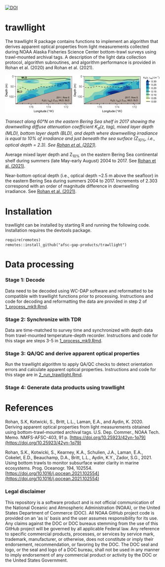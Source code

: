 [![DOI](https://zenodo.org/badge/DOI/10.5281/zenodo.3688864.svg)](https://doi.org/10.5281/zenodo.3688864)

# trawllight
The trawllight R package contains functions to implement an algorithm that derives apparent optical properties from light measurements collected during NOAA Alaska Fisheries Science Center bottom-trawl surveys using trawl-mounted archival tags. A description of the light data collection protocol, algorithm subroutines, and algorithm performance is provided in Rohan et al. (2020) and Rohan et al. (2021).


![](./assets/transect_S_2011_2017_wide.png)

<i>Transect along 60°N on the eastern Bering Sea shelf in 2017 showing the downwelling diffuse attenuation coefficient <i>K<sub>d</sub></i>(<i>z, tag</i>), mixed layer depth (MLD), bottom layer depth (BLD), and depth where downwelling irradiance is equal to 10% of irradiance and just beneath the sea surface (Z<sub>10%</sub>, i.e., optical depth = 2.3). See [Rohan et al. (2021)](https://doi.org/10.1016/j.pocean.2021.102554).</i>


Average mixed layer depth and Z<sub>10%</sub> on the eastern Bering Sea continental shelf during summers (late May-early August) 2004 to 2017. See [Rohan et al. (2021)](https://doi.org/10.1016/j.pocean.2021.102554).


Near-bottom optical depth (i.e., optical depth ~2.5 m above the seafloor) in the eastern Bering Sea during summers 2004 to 2017. Increments of 2.303 correspond with an order of magnitude difference in downwelling irradiance. See [Rohan et al. (2021)](https://doi.org/10.1016/j.pocean.2021.102554).


# Installation

trawllight can be installed by starting R and running the following code. Installation requires the devtools package.

```
require(remotes)
remotes::install_github("afsc-gap-products/trawllight")
```

# Data processing

### Stage 1: Decode

Data need to be decoded using WC-DAP software and reformatted to be compatible with trawllight functions prior to processing. Instructions and code for decoding and reformatting the data are provided in step 2 of [1_process_mk9.Rmd](/1_process_mk9.Rmd).

### Stage 2: Synchronize with TDR

Data are time-matched to survey time and synchronized with depth data from trawl-mounted temperature-depth recorder. Instructions and code for this stage are steps 3-5 in [1_process_mk9.Rmd](/1_process_mk9.Rmd).

### Stage 3: QA/QC and derive apparent optical properties

Run the trawllight algorithm to apply QA/QC checks to detect orientation errors and calculate apparent optical properties. Instructions and code for this stage are in [2_run_trawllight.Rmd](/2_run_trawllight.Rmd).

### Stage 4: Generate data products using trawllight

# References
Rohan, S.K, Kotwicki, S., Britt, L.L., Laman, E.A., and Aydin, K. 2020. Deriving apparent optical properties from light measurements obtained using bottom-trawl-mounted archival tags. U.S. Dep. Commer., NOAA Tech. Memo. NMFS-AFSC-403, 91 p. [https://doi.org/10.25923/42yn-1q79](https://doi.org/10.25923/42yn-1q79)

Rohan, S.K., Kotwicki, S., Kearney, K.A., Schulien, J.A., Laman, E.A., Cokelet, E.D., Beauchamp, D.A., Britt, L.L., Aydin, K.Y., Zador, S.G., 2021. Using bottom trawls to monitor subsurface water clarity in marine ecosystems. Prog. Oceanogr. 194, 102554. [https://doi.org/10.1016/j.pocean.2021.102554](https://doi.org/10.1016/j.pocean.2021.102554)

### Legal disclaimer

This repository is a software product and is not official communication of the National Oceanic and Atmospheric Administration (NOAA), or the United States Department of Commerce (DOC). All NOAA GitHub project code is provided on an 'as is' basis and the user assumes responsibility for its use. Any claims against the DOC or DOC bureaus stemming from the use of this GitHub project will be governed by all applicable Federal law. Any reference to specific commercial products, processes, or services by service mark, trademark, manufacturer, or otherwise, does not constitute or imply their endorsement, recommendation, or favoring by the DOC. The DOC seal and logo, or the seal and logo of a DOC bureau, shall not be used in any manner to imply endorsement of any commercial product or activity by the DOC or the United States Government.
